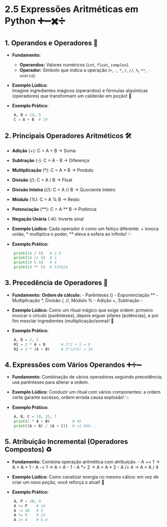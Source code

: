 # 2.5 Expressões Aritméticas em Python ➕➖✖️➗

## 1. Operandos e Operadores 📐
- **Fundamento:**  
    - **Operandos:** Valores numéricos (`int`, `float`, `complex`).  
    - **Operador:** Símbolo que indica a operação (`+`, `-`, `*`, `/`, `//`, `%`, `**`, `-unário`).

- **Exemplo Lúdico:**  
    Imagine ingredientes mágicos (operandos) e fórmulas alquímicas (operadores) que transformam um caldeirão em poção! 🧪  

- **Exemplo Prático:**  
```python
    A, B = 14, 5
    C = A + B  # 19
```


## 2. Principais Operadores Aritméticos 🛠️
  - **Adição** (+): C = A + B → Soma
  - **Subtração** (-): C = A - B → Diferença
  - **Multiplicação** (*): C = A * B → Produto
  - **Divisão** (/): C = A / B → Float
  - **Divisão Inteira** (//): C = A // B → Quociente Inteiro
  - **Módulo** (%): C = A % B → Resto
  - **Potenciação** (**): C = A ** B → Potência
  - **Negação Unária** (-A): Inverte sinal

- **Exemplo Lúdico:**
    Cada operador é como um feitiço diferente: + invoca união, * multiplica o poder, ** eleva a esfera ao infinito! ✨

- **Exemplo Prático:**
```python
    print(14 / 5)   # 2.8
    print(14 // 5)  # 2
    print(14 % 5)   # 4
    print(14 ** 5)  # 537824
```


## 3. Precedência de Operadores 🧮
- **Fundamento:**
    **Ordem de cálculo:**
      - Parênteses ()
      - Exponenciação **
      - Multiplicação *, Divisão /, //, Módulo %
      - Adição +, Subtração -

- **Exemplo Lúdico:**
    Como um ritual mágico que exige ordem: primeiro invocar o círculo (parênteses), depois erguer pilares (potências), e por fim mesclar ingredientes (multiplicação/soma)! 🔮

- **Exemplo Prático:**
```python
    A, B = 2, 5
    R1 = 2 * A + B       # 2*2 + 5 = 9
    R2 = 2 * (A + B)     # 2*(2+5) = 14
```


## 4. Expressões com Vários Operandos ➕➗➖
- **Fundamento:**
    Combinação de vários operadores seguindo precedência; use parênteses para alterar a ordem.

- **Exemplo Lúdico:**
    Conduzir um ritual com vários componentes: a ordem certa garante sucesso, ordem errada causa explosão! 💥

- **Exemplo Prático:**
```python
    A, B, C = 10, 25, 7
    print(2 * A + B)          # 45
    print((A + B) / (A + C))  # ≈1.909...
```


## 5. Atribuição Incremental (Operadores Compostos) ♻️
- **Fundamento:**
    Combina operação aritmética com atribuição.
      - A += 1  → A = A + 1
      - A -= 1  → A = A - 1
      - A *= 2  → A = A * 2
      - A /= 4  → A = A / 4

- **Exemplo Lúdico:**
    Como canalizar energia no mesmo cálice: em vez de criar um novo poção, você reforça o atual! 🔋

- **Exemplo Prático:**
```python
    A, P = 10, 4
    A += P    # 14
    A -= 10   # 4
    A *= 6    # 24
    A /= 4    # 6.0
```

